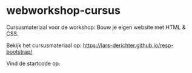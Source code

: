 # webworkshop-cursus

Cursusmateriaal voor de workshop: Bouw je eigen website met HTML &amp; CSS.

Bekijk het cursusmateriaal op: https://lars-derichter.github.io/resp-bootstrap/ 

Vind de startcode op: 
